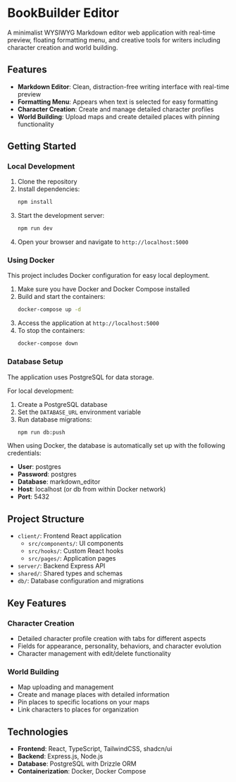# BookBuilder Editor

A minimalist WYSIWYG Markdown editor web application with real-time preview, floating formatting menu, and creative tools for writers including character creation and world building.

## Features

- **Markdown Editor**: Clean, distraction-free writing interface with real-time preview
- **Formatting Menu**: Appears when text is selected for easy formatting
- **Character Creation**: Create and manage detailed character profiles
- **World Building**: Upload maps and create detailed places with pinning functionality

## Getting Started

### Local Development

1. Clone the repository
2. Install dependencies:
   ```bash
   npm install
   ```
3. Start the development server:
   ```bash
   npm run dev
   ```
4. Open your browser and navigate to `http://localhost:5000`

### Using Docker

This project includes Docker configuration for easy local deployment.

1. Make sure you have Docker and Docker Compose installed
2. Build and start the containers:
   ```bash
   docker-compose up -d
   ```
3. Access the application at `http://localhost:5000`
4. To stop the containers:
   ```bash
   docker-compose down
   ```

### Database Setup

The application uses PostgreSQL for data storage.

For local development:
1. Create a PostgreSQL database
2. Set the `DATABASE_URL` environment variable
3. Run database migrations:
   ```bash
   npm run db:push
   ```

When using Docker, the database is automatically set up with the following credentials:
- **User**: postgres
- **Password**: postgres
- **Database**: markdown_editor
- **Host**: localhost (or db from within Docker network)
- **Port**: 5432

## Project Structure

- `client/`: Frontend React application
  - `src/components/`: UI components
  - `src/hooks/`: Custom React hooks
  - `src/pages/`: Application pages
- `server/`: Backend Express API
- `shared/`: Shared types and schemas
- `db/`: Database configuration and migrations

## Key Features

### Character Creation
- Detailed character profile creation with tabs for different aspects
- Fields for appearance, personality, behaviors, and character evolution
- Character management with edit/delete functionality

### World Building
- Map uploading and management
- Create and manage places with detailed information
- Pin places to specific locations on your maps
- Link characters to places for organization

## Technologies

- **Frontend**: React, TypeScript, TailwindCSS, shadcn/ui
- **Backend**: Express.js, Node.js
- **Database**: PostgreSQL with Drizzle ORM
- **Containerization**: Docker, Docker Compose